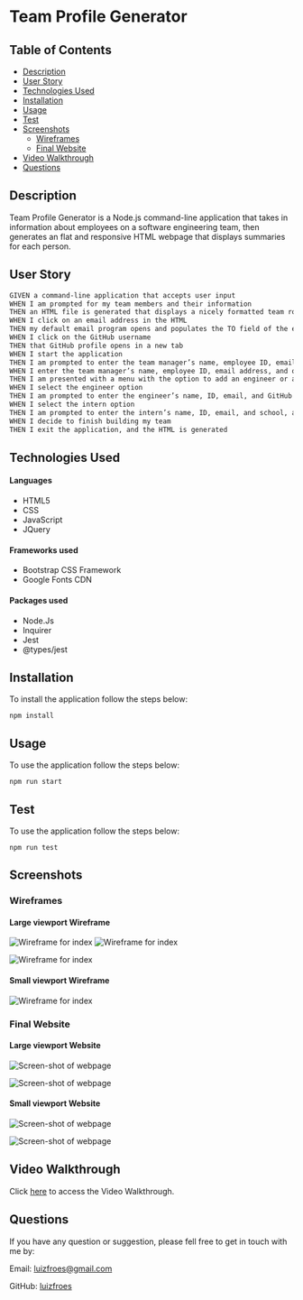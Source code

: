 <h1>Team Profile Generator</h1>

<h2>Table of Contents</h2>

- [Description](#description)
- [User Story](#user-story)
- [Technologies Used](#technologies-used)
- [Installation](#installation)
- [Usage](#usage)
- [Test](#test)
- [Screenshots](#screenshots)
  - [Wireframes](#wireframes)
  - [Final Website](#final-website)
- [Video Walkthrough](#video-walkthrough)
- [Questions](#questions)

## Description

Team Profile Generator is a Node.js command-line application that takes in information about employees on a software engineering team, then generates an flat and responsive HTML webpage that displays summaries for each person.

## User Story

```md
GIVEN a command-line application that accepts user input
WHEN I am prompted for my team members and their information
THEN an HTML file is generated that displays a nicely formatted team roster based on user input
WHEN I click on an email address in the HTML
THEN my default email program opens and populates the TO field of the email with the address
WHEN I click on the GitHub username
THEN that GitHub profile opens in a new tab
WHEN I start the application
THEN I am prompted to enter the team manager’s name, employee ID, email address, and office number
WHEN I enter the team manager’s name, employee ID, email address, and office number
THEN I am presented with a menu with the option to add an engineer or an intern or to finish building my team
WHEN I select the engineer option
THEN I am prompted to enter the engineer’s name, ID, email, and GitHub username, and I am taken back to the menu
WHEN I select the intern option
THEN I am prompted to enter the intern’s name, ID, email, and school, and I am taken back to the menu
WHEN I decide to finish building my team
THEN I exit the application, and the HTML is generated
```

## Technologies Used

#### Languages

- HTML5
- CSS
- JavaScript
- JQuery

#### Frameworks used

- Bootstrap CSS Framework
- Google Fonts CDN

#### Packages used

- Node.Js
- Inquirer
- Jest
- @types/jest

## Installation

To install the application follow the steps below:

```
npm install
```

## Usage

To use the application follow the steps below:

```
npm run start
```

## Test

To use the application follow the steps below:

```
npm run test
```

## Screenshots

### Wireframes

#### Large viewport Wireframe

![Wireframe for index](./assets/images/team-profile-generator-Page-1.png) ![Wireframe for index](./assets/images/team-profile-generator-Page-2.png)

![Wireframe for index](./assets/images/team-profile-generator-Page-2.png)

#### Small viewport Wireframe

![Wireframe for index](./assets/images/team-profile-generator-Page-3.png)

### Final Website

#### Large viewport Website

![Screen-shot of webpage](./assets/images/webpage-1.png)

![Screen-shot of webpage](./assets/images/webpage-2.png)

#### Small viewport Website

![Screen-shot of webpage](./assets/images/webpage-3.png)

![Screen-shot of webpage](./assets/images/webpage-4.png)

## Video Walkthrough

Click [here](https://drive.google.com/file/d/1yGaw_WlplMP650TyzIMpLkQ4ei9-KR2w/view?usp=sharing) to access the Video Walkthrough.

## Questions

If you have any question or suggestion, please fell free to get in touch with me by:

Email: [luizfroes@gmail.com](mailto:luizfroes@gmail.com)

GitHub: [luizfroes](https://github.com/luizfroes)
